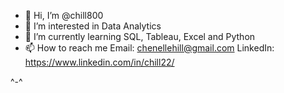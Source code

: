 - 👋 Hi, I’m @chill800
- 👀 I’m interested in Data Analytics
- 🌱 I’m currently learning SQL, Tableau, Excel and Python 
- 📫 How to reach me 
  Email: chenellehill@gmail.com
  LinkedIn: https://www.linkedin.com/in/chill22/

^-^ 

